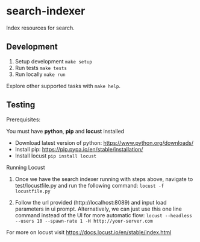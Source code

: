 # search-indexer
Index resources for search.


## Development

1. Setup development `make setup`
2. Run tests `make tests`
3. Run locally `make run`

Explore other supported tasks with `make help`.

## Testing

 Prerequisites: 

You must have **python**, **pip** and **locust** installed

*  Download latest version of python: https://www.python.org/downloads/
*  Install pip: https://pip.pypa.io/en/stable/installation/
*  Install locust  `pip install locust`
 
Running Locust

1. Once we have the search indexer running with steps above, navigate to test/locustfile.py and run the following command:
`locust -f locustfile.py`

2. Follow the url provided (http://localhost:8089) and input load parameters in ui prompt.
Alternatively, we can just use this one line command instead of the UI for more automatic flow:
`locust --headless --users 10 --spawn-rate 1 -H http://your-server.com`

For more on locust visit https://docs.locust.io/en/stable/index.html